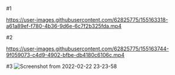 #1

https://user-images.githubusercontent.com/62825775/155163318-a61a89ef-f780-4b36-9d6e-6c7f2b325fda.mp4

#2


https://user-images.githubusercontent.com/62825775/155163744-9f059073-c4d9-4902-bfbe-db4180c6106c.mp4



#3
![Screenshot from 2022-02-22 23-23-58](https://user-images.githubusercontent.com/62825775/155163281-7421ed4e-dbe7-4a0c-908f-ab0f3833d336.png)
